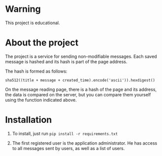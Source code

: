 # Warning
This project is educational.
# About the project
The project is a service for sending non-modifiable messages. Each saved message is hashed and its hash is part of the page address.

The hash is formed as follows:

`sha512((title + message + created_time).encode('ascii')).hexdigest()`

On the message reading page, there is a hash of the page and its address, the data is compared on the server, but you can compare them yourself using the function indicated above.
# Installation
1. To install, just run `pip install -r requirements.txt`

2. The first registered user is the application administrator. He has access to all messages sent by users, as well as a list of users.
